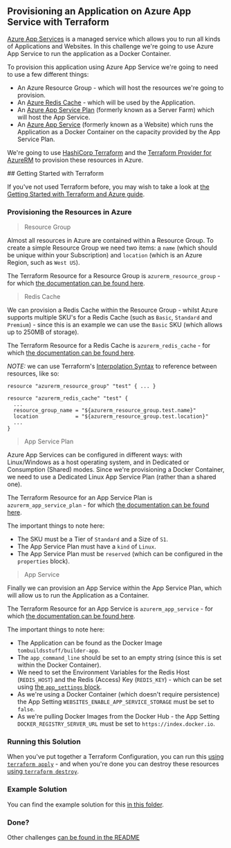 ## Provisioning an Application on Azure App Service with Terraform

[Azure App Services](https://azure.microsoft.com/en-us/services/app-service/) is a managed service which allows you to run all kinds of Applications and Websites. In this challenge we're going to use Azure App Service to run the application as a Docker Container.

To provision this application using Azure App Service we're going to need to use a few different things:

* An Azure Resource Group - which will host the resources we're going to provision.
* An [Azure Redis Cache](https://azure.microsoft.com/en-us/services/cache/) - which will be used by the Application.
* An [Azure App Service Plan](https://docs.microsoft.com/en-us/azure/app-service/overview-hosting-plans) (formerly known as a Server Farm) which will host the App Service.
* An [Azure App Service](https://azure.microsoft.com/en-us/services/app-service/) (formerly known as a Website) which runs the Application as a Docker Container on the capacity provided by the App Service Plan.

We're going to use [HashiCorp Terraform](https://terraform.io) and the [Terraform Provider for AzureRM](https://terraform.io/docs/providers/azurerm) to provision these resources in Azure.

## Getting Started with Terraform

If you've not used Terraform before, you may wish to take a look at [the Getting Started with Terraform and Azure guide](https://learn.hashicorp.com/terraform/azure/intro_az).

### Provisioning the Resources in Azure

> Resource Group

Almost all resources in Azure are contained within a Resource Group. To create a simple Resource Group we need two items: a `name` (which should be unique within your Subscription) and `location` (which is an Azure Region, such as `West US`).

The Terraform Resource for a Resource Group is `azurerm_resource_group` - for which [the documentation can be found here](https://www.terraform.io/docs/providers/azurerm/r/resource_group.html).

> Redis Cache

We can provision a Redis Cache within the Resource Group - whilst Azure supports multiple SKU's for a Redis Cache (such as `Basic`, `Standard` and `Premium`) - since this is an example we can use the `Basic` SKU (which allows up to 250MB of storage).

The Terraform Resource for a Redis Cache is `azurerm_redis_cache` - for which [the documentation can be found here](https://www.terraform.io/docs/providers/azurerm/r/redis_cache.html).

_NOTE:_ we can use Terraform's [Interpolation Syntax](https://www.terraform.io/docs/configuration-0-11/interpolation.html) to reference between resources, like so:

```
resource "azurerm_resource_group" "test" { ... }

resource "azurerm_redis_cache" "test" {
  ...
  resource_group_name = "${azurerm_resource_group.test.name}"
  location            = "${azurerm_resource_group.test.location}"
  ...
}
```

> App Service Plan

Azure App Services can be configured in different ways: with Linux/Windows as a host operating system, and in Dedicated or Consumption (Shared) modes. Since we're provisioning a Docker Container, we need to use a Dedicated Linux App Service Plan (rather than a shared one).

The Terraform Resource for an App Service Plan is `azurerm_app_service_plan` - for which [the documentation can be found here](https://www.terraform.io/docs/providers/azurerm/r/app_service_plan.html).

The important things to note here:

* The SKU must be a Tier of `Standard` and a Size of `S1`.
* The App Service Plan must have a `kind` of `Linux`.
* The App Service Plan must be `reserved` (which can be configured in the `properties` block).

> App Service

Finally we can provision an App Service within the App Service Plan, which will allow us to run the Application as a Container.

The Terraform Resource for an App Service is `azurerm_app_service` - for which [the documentation can be found here](https://www.terraform.io/docs/providers/azurerm/r/app_service.html).

The important things to note here:

* The Application can be found as the Docker Image `tombuildsstuff/builder-app`.
* The `app_command_line` should be set to an empty string (since this is set within the Docker Container).
* We need to set the Environment Variables for the Redis Host (`REDIS_HOST`) and the Redis (Access) Key (`REDIS_KEY`) - which can be set using [the `app_settings` block](https://www.terraform.io/docs/providers/azurerm/r/app_service.html#app_settings).
* As we're using a Docker Container (which doesn't require persistence) the App Setting `WEBSITES_ENABLE_APP_SERVICE_STORAGE` must be set to `false`.
* As we're pulling Docker Images from the Docker Hub - the App Setting `DOCKER_REGISTRY_SERVER_URL` must be set to `https://index.docker.io`.

### Running this Solution

When you've put together a Terraform Configuration, you can run this [using `terraform apply`](https://www.terraform.io/docs/commands/apply.html) - and when you're done you can destroy these resources [using `terraform destroy`](https://www.terraform.io/docs/commands/destroy.html).

### Example Solution

You can find the example solution for this [in this folder](solutions/app-service/).

### Done?

Other challenges [can be found in the README](README.md)
